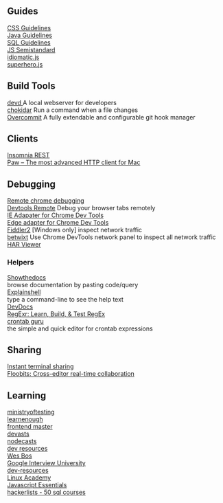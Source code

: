 ## Guides

[CSS Guidelines](http://cssguidelin.es/)  
[Java Guidelines](https://google.github.io/styleguide/javaguide.html)  
[SQL Guidelines](http://www.sqlstyle.guide/)  
[JS Semistandard](https://github.com/Flet/semistandard)  
[idiomatic.js](https://github.com/rwaldron/idiomatic.js)  
[superhero.js](http://superherojs.com/)  

## Build Tools
[devd ](https://github.com/cortesi/devd) A local webserver for developers  
[chokidar](https://github.com/kimmobrunfeldt/chokidar-cli) Run a command when a file changes  
[Overcommit](https://github.com/brigade/overcommit) A fully extendable and configurable git hook manager  

## Clients
[Insomnia REST](https://insomnia.rest/)  
[Paw – The most advanced HTTP client for Mac](https://luckymarmot.com/paw)   


## Debugging

[Remote chrome debugging](https://developer.chrome.com/devtools/docs/debugging-clients#chrome-remote-interface)  
[Devtools Remote](https://devtoolsremote.com/) Debug your browser tabs remotely  
[IE Adapater for Chrome Dev Tools](https://github.com/Microsoft/IEDiagnosticsAdapter)  
[Edge adapter for Chrome Dev Tools](https://github.com/Microsoft/edge-diagnostics-adapter)  
[Fiddler2](https://www.telerik.com/download/fiddler/fiddler2) [Windows only] inspect network traffic  
[betwixt](https://github.com/kdzwinel/betwixt) Use Chrome DevTools network panel to inspect all network traffic  
[HAR Viewer](http://ericduran.github.io/chromeHAR/)  

### Helpers
[Showthedocs](http://showthedocs.com/)  
browse documentation by pasting code/query  
[Explainshell](http://www.explainshell.com/)  
type a command-line to see the help text  
[DevDocs](http://devdocs.io/)  
[RegExr: Learn, Build, & Test RegEx](http://regexr.com/)  
[crontab guru](http://crontab.guru)  
the simple and quick editor for crontab expressions  

## Sharing
[Instant terminal sharing](https://tmate.io/)  
[Floobits: Cross-editor real-time collaboration](https://floobits.com/) 

## Learning
[ministryoftesting](https://dojo.ministryoftesting.com/)  
[learnenough](https://www.learnenough.com/)  
[frontend master](https://frontendmasters.com/workshops/)   
[devasts](https://www.devcasts.io)  
[nodecasts](https://courses.nodecasts.io/courses)  
[dev resources](https://github.com/Ibrahim-Islam/dev-resource)  
[Wes Bos](http://wesbos.com/courses/)  
[Google Interview University](https://github.com/jwasham/google-interview-university)  
[dev-resources](https://github.com/Ibrahim-Islam/dev-resource)  
[Linux Academy](https://linuxacademy.com/)  
[Javascript Essentials](https://github.com/wix/javascript-essentials)  
[hackerlists - 50 sql courses](https://hackerlists.com/learn-sql-online/)  
